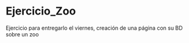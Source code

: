 # Ejercicio_Zoo
Ejercicio para entregarlo el viernes, creación de una página con su BD sobre un zoo
